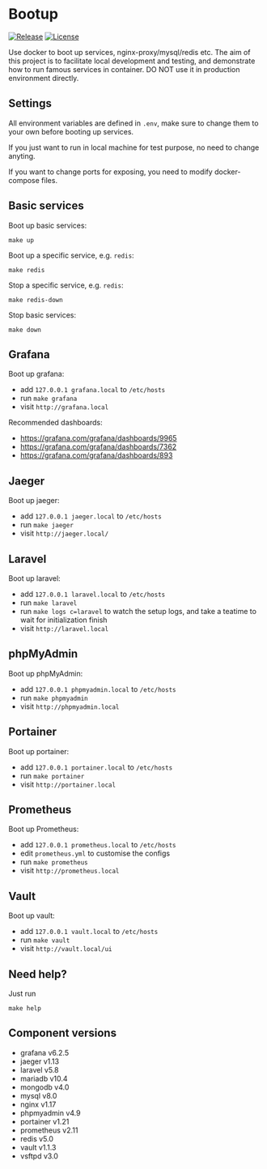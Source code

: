 # Bootup

[![Release](https://img.shields.io/github/release/dakalab/bootup.svg)](https://github.com/dakalab/bootup/releases)
[![License](https://img.shields.io/github/license/dakalab/bootup.svg)](https://github.com/dakalab/bootup)

Use docker to boot up services, nginx-proxy/mysql/redis etc. The aim of this project is to facilitate local development and testing, and demonstrate how to run famous services in container. DO NOT use it in production environment directly.

## Settings

All environment variables are defined in `.env`, make sure to change them to your own before booting up services.

If you just want to run in local machine for test purpose, no need to change anyting.

If you want to change ports for exposing, you need to modify docker-compose files.

## Basic services

Boot up basic services:

```
make up
```

Boot up a specific service, e.g. `redis`:

```
make redis
```

Stop a specific service, e.g. `redis`:

```
make redis-down
```

Stop basic services:

```
make down
```

## Grafana

Boot up grafana:

- add `127.0.0.1 grafana.local` to `/etc/hosts`
- run `make grafana`
- visit `http://grafana.local`

Recommended dashboards:

- https://grafana.com/grafana/dashboards/9965
- https://grafana.com/grafana/dashboards/7362
- https://grafana.com/grafana/dashboards/893

## Jaeger

Boot up jaeger:

- add `127.0.0.1 jaeger.local` to `/etc/hosts`
- run `make jaeger`
- visit `http://jaeger.local/`

## Laravel

Boot up laravel:

- add `127.0.0.1 laravel.local` to `/etc/hosts`
- run `make laravel`
- run `make logs c=laravel` to watch the setup logs, and take a teatime to wait for initialization finish
- visit `http://laravel.local`

## phpMyAdmin

Boot up phpMyAdmin:

- add `127.0.0.1 phpmyadmin.local` to `/etc/hosts`
- run `make phpmyadmin`
- visit `http://phpmyadmin.local`

## Portainer

Boot up portainer:

- add `127.0.0.1 portainer.local` to `/etc/hosts`
- run `make portainer`
- visit `http://portainer.local`

## Prometheus

Boot up Prometheus:

- add `127.0.0.1 prometheus.local` to `/etc/hosts`
- edit `prometheus.yml` to customise the configs
- run `make prometheus`
- visit `http://prometheus.local`

## Vault

Boot up vault:

- add `127.0.0.1 vault.local` to `/etc/hosts`
- run `make vault`
- visit `http://vault.local/ui`

## Need help?

Just run

```
make help
```

## Component versions

- grafana v6.2.5
- jaeger v1.13
- laravel v5.8
- mariadb v10.4
- mongodb v4.0
- mysql v8.0
- nginx v1.17
- phpmyadmin v4.9
- portainer v1.21
- prometheus v2.11
- redis v5.0
- vault v1.1.3
- vsftpd v3.0
